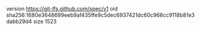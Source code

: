 version https://git-lfs.github.com/spec/v1
oid sha256:1680e3648699eeb9af435ffe9c5dec6937421dc60c968cc9118b81e3dabb29d4
size 1523

